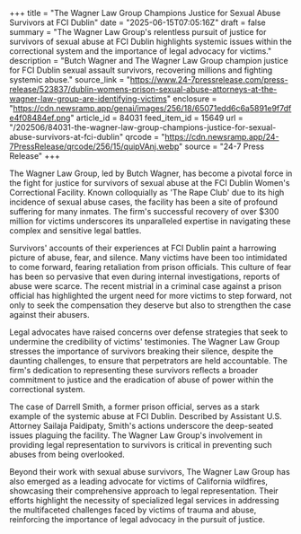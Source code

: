 +++
title = "The Wagner Law Group Champions Justice for Sexual Abuse Survivors at FCI Dublin"
date = "2025-06-15T07:05:16Z"
draft = false
summary = "The Wagner Law Group's relentless pursuit of justice for survivors of sexual abuse at FCI Dublin highlights systemic issues within the correctional system and the importance of legal advocacy for victims."
description = "Butch Wagner and The Wagner Law Group champion justice for FCI Dublin sexual assault survivors, recovering millions and fighting systemic abuse."
source_link = "https://www.24-7pressrelease.com/press-release/523837/dublin-womens-prison-sexual-abuse-attorneys-at-the-wagner-law-group-are-identifying-victims"
enclosure = "https://cdn.newsramp.app/genai/images/256/18/65071edd6c6a5891e9f7dfe4f08484ef.png"
article_id = 84031
feed_item_id = 15649
url = "/202506/84031-the-wagner-law-group-champions-justice-for-sexual-abuse-survivors-at-fci-dublin"
qrcode = "https://cdn.newsramp.app/24-7PressRelease/qrcode/256/15/quipVAnj.webp"
source = "24-7 Press Release"
+++

<p>The Wagner Law Group, led by Butch Wagner, has become a pivotal force in the fight for justice for survivors of sexual abuse at the FCI Dublin Women's Correctional Facility. Known colloquially as 'The Rape Club' due to its high incidence of sexual abuse cases, the facility has been a site of profound suffering for many inmates. The firm's successful recovery of over $300 million for victims underscores its unparalleled expertise in navigating these complex and sensitive legal battles.</p><p>Survivors' accounts of their experiences at FCI Dublin paint a harrowing picture of abuse, fear, and silence. Many victims have been too intimidated to come forward, fearing retaliation from prison officials. This culture of fear has been so pervasive that even during internal investigations, reports of abuse were scarce. The recent mistrial in a criminal case against a prison official has highlighted the urgent need for more victims to step forward, not only to seek the compensation they deserve but also to strengthen the case against their abusers.</p><p>Legal advocates have raised concerns over defense strategies that seek to undermine the credibility of victims' testimonies. The Wagner Law Group stresses the importance of survivors breaking their silence, despite the daunting challenges, to ensure that perpetrators are held accountable. The firm's dedication to representing these survivors reflects a broader commitment to justice and the eradication of abuse of power within the correctional system.</p><p>The case of Darrell Smith, a former prison official, serves as a stark example of the systemic abuse at FCI Dublin. Described by Assistant U.S. Attorney Sailaja Paidipaty, Smith's actions underscore the deep-seated issues plaguing the facility. The Wagner Law Group's involvement in providing legal representation to survivors is critical in preventing such abuses from being overlooked.</p><p>Beyond their work with sexual abuse survivors, The Wagner Law Group has also emerged as a leading advocate for victims of California wildfires, showcasing their comprehensive approach to legal representation. Their efforts highlight the necessity of specialized legal services in addressing the multifaceted challenges faced by victims of trauma and abuse, reinforcing the importance of legal advocacy in the pursuit of justice.</p>
